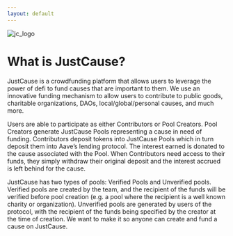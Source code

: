 ```yaml
---
layout: default
---
```


![jc_logo](https://user-images.githubusercontent.com/85646760/170550529-6cd84d59-b1c6-496c-810c-0242cf9eb843.png)

# What is JustCause?

JustCause is a crowdfunding platform that allows users to leverage the power of defi to fund causes that are important to them. We use an innovative funding mechanism to allow users to contribute to public goods, charitable organizations, DAOs, local/global/personal causes, and much more.

Users are able to participate as either Contributors or Pool Creators. Pool Creators generate JustCause Pools representing a cause in need of funding. Contributors deposit tokens into JustCause Pools which in turn deposit them into Aave’s lending protocol. The interest earned is donated to the cause associated with the Pool. When Contributors need access to their funds, they simply withdraw their original deposit and the interest accrued is left behind for the cause.

JustCause has two types of pools: Verified Pools and Unverified pools. Verified pools are created by the team, and the recipient of the funds will be verified before pool creation (e.g. a pool where the recipient is a well known charity or organization). Unverified pools are generated by users of the protocol, with the recipient of the funds being specified by the creator at the time of creation. We want to make it so anyone can create and fund a cause on JustCause. 

